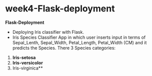 # week4-Flask-deployment
**Flask-Deployment**

- Deploying Iris classifier with Flask.
- Iris Species Classifier App in which user inserts input in terms of Sepal_Lenth, Sepal_Width, Petal_Length, Petal_Width (CM) and it predicts the Species.
There 3 Species categories: 
1. **Iris-setosa**
2. **Iris-versicolor**
3. Iris-virginica**
